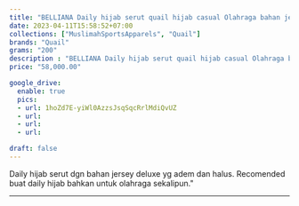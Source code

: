 ```yaml
---
title: "BELLIANA Daily hijab serut quail hijab casual Olahraga bahan jersey deluxe Ori"
date: 2023-04-11T15:58:52+07:00
collections: ["MuslimahSportsApparels", "Quail"]
brands: "Quail"
grams: "200"
description : "BELLIANA Daily hijab serut quail hijab casual Olahraga bahan jersey deluxe Ori"
price: "58,000.00"

google_drive:
  enable: true
  pics:
  - url: 1hoZd7E-yiWl0AzzsJsqSqcRrlMdiQvUZ
  - url: 
  - url: 
  - url: 

draft: false
---
```


Daily hijab serut dgn bahan jersey deluxe yg adem dan halus. Recomended buat daily hijab bahkan untuk olahraga sekalipun."

-----------    
 
